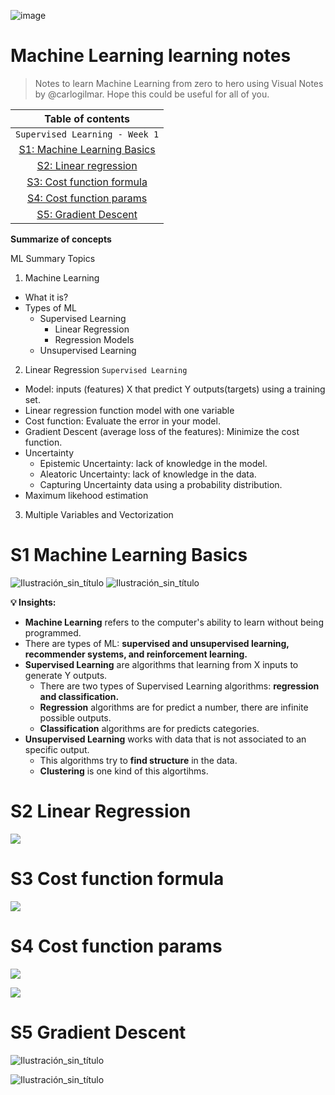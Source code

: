 ![image](https://github.com/carlogilmar/ml_study_group/assets/17634377/d8912dd9-f831-4d36-8431-1139185e4e0d)

# Machine Learning learning notes

> Notes to learn Machine Learning from zero to hero using Visual Notes by @carlogilmar. Hope this could be useful for all of you.

|Table of contents|
|:-------------:|
| `Supervised Learning - Week 1` |
|[S1: Machine Learning Basics](#s1-machine-learning-basics)|
|[S2: Linear regression](#s2-linear-regression)|
|[S3: Cost function formula](#s3-cost-function-formula)|
|[S4: Cost function params](#s4-cost-function-params)|
|[S5: Gradient Descent](#s5-gradient-descent)|

**Summarize of concepts**

ML Summary Topics

1. Machine Learning
  - What it is?
  - Types of ML
    - Supervised Learning
      - Linear Regression
      - Regression Models
    - Unsupervised Learning
2. Linear Regression `Supervised Learning`
  - Model: inputs (features) X that predict Y outputs(targets) using a training set.
  - Linear regression function model with one variable
  - Cost function: Evaluate the error in your model.
  - Gradient Descent (average loss of the features): Minimize the cost function.
  - Uncertainty
    - Epistemic Uncertainty: lack of knowledge in the model.
    - Aleatoric Uncertainty: lack of knowledge in the data. 
    - Capturing Uncertainty data using a probability distribution.
  - Maximum likehood estimation
3. Multiple Variables and Vectorization

# S1 Machine Learning Basics

![Ilustración_sin_título](https://github.com/carlogilmar/ml_study_group/assets/17634377/c60be561-1ae5-4d6e-8168-34babab087f2)
![Ilustración_sin_título](https://github.com/carlogilmar/ml_study_group/assets/17634377/bc4f80f4-5fb5-495e-ba23-713fc73d19e9)

**💡 Insights:**
- **Machine Learning** refers to the computer's ability to learn without being programmed.
- There are types of ML: **supervised and unsupervised learning, recommender systems, and reinforcement learning.**
- **Supervised Learning** are algorithms that learning from X inputs to generate Y outputs.
  - There are two types of Supervised Learning algorithms: **regression and classification.**
  - **Regression** algorithms are for predict a number, there are infinite possible outputs.
  - **Classification** algorithms are for predicts categories.
- **Unsupervised Learning** works with data that is not associated to an specific output.
  - This algorithms try to **find structure** in the data.
  - **Clustering** is one kind of this algortihms.

# S2 Linear Regression

![](https://github.com/carlogilmar/ml_study_group/assets/17634377/c8fa9546-7948-45a3-a941-5661e2ff2696)

# S3 Cost function formula

![](https://github.com/carlogilmar/ml_study_group/assets/17634377/7a741bf2-fd4c-4c9a-9865-e8ae99dd156a)

# S4 Cost function params

![](https://github.com/carlogilmar/ml_study_group/assets/17634377/1397c48a-9904-48a6-8ec7-7ca3873063ed)

![](https://github.com/carlogilmar/ml_study_group/assets/17634377/728f5a13-d080-44b6-af1d-c3ca6ad168fe)

# S5 Gradient Descent

![Ilustración_sin_título](https://github.com/carlogilmar/ml_study_group/assets/17634377/10273690-1aee-4b88-bded-bd49d55e61cf)

![Ilustración_sin_título](https://github.com/carlogilmar/ml_study_group/assets/17634377/79403d43-914a-462c-aaab-8977ed9d6cf1)


